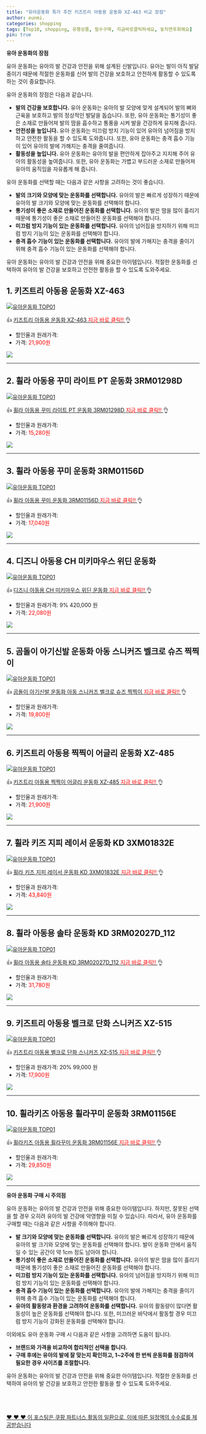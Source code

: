 ```yaml
---
title: "유아운동화 특가 추천 키즈트리 아동용 운동화 XZ-463 비교 장점"
author: eunmi.
categories: shopping
tags: [Top10, shopping, 유행상품, 필수구매, 지금바로클릭하세요, 놓치면후회해요]
pin: true
---
```

**유아 운동화의 장점**

유아 운동화는 유아의 발 건강과 안전을 위해 설계된 신발입니다. 유아는 발이 아직 발달 중이기 때문에 적절한 운동화를 신어 발의 건강을 보호하고 안전하게 활동할 수 있도록 하는 것이 중요합니다.

유아 운동화의 장점은 다음과 같습니다.

* **발의 건강을 보호합니다.** 유아 운동화는 유아의 발 모양에 맞게 설계되어 발의 뼈와 근육을 보호하고 발의 정상적인 발달을 돕습니다. 또한, 유아 운동화는 통기성이 좋은 소재로 만들어져 발의 땀을 흡수하고 통풍을 시켜 발을 건강하게 유지해 줍니다.
* **안전성을 높입니다.** 유아 운동화는 미끄럼 방지 기능이 있어 유아의 넘어짐을 방지하고 안전한 활동을 할 수 있도록 도와줍니다. 또한, 유아 운동화는 충격 흡수 기능이 있어 유아의 발에 가해지는 충격을 줄여줍니다.
* **활동성을 높입니다.** 유아 운동화는 유아의 발을 편안하게 잡아주고 지지해 주어 유아의 활동성을 높여줍니다. 또한, 유아 운동화는 가볍고 부드러운 소재로 만들어져 유아의 움직임을 자유롭게 해 줍니다.

유아 운동화를 선택할 때는 다음과 같은 사항을 고려하는 것이 좋습니다.

* **발의 크기와 모양에 맞는 운동화를 선택합니다.** 유아의 발은 빠르게 성장하기 때문에 유아의 발 크기와 모양에 맞는 운동화를 선택해야 합니다.
* **통기성이 좋은 소재로 만들어진 운동화를 선택합니다.** 유아의 발은 땀을 많이 흘리기 때문에 통기성이 좋은 소재로 만들어진 운동화를 선택해야 합니다.
* **미끄럼 방지 기능이 있는 운동화를 선택합니다.** 유아의 넘어짐을 방지하기 위해 미끄럼 방지 기능이 있는 운동화를 선택해야 합니다.
* **충격 흡수 기능이 있는 운동화를 선택합니다.** 유아의 발에 가해지는 충격을 줄이기 위해 충격 흡수 기능이 있는 운동화를 선택해야 합니다.

유아 운동화는 유아의 발 건강과 안전을 위해 중요한 아이템입니다. 적절한 운동화를 선택하여 유아의 발 건강을 보호하고 안전한 활동을 할 수 있도록 도와주세요.

   

## 1. 키즈트리 아동용 운동화 XZ-463

[![유아운동화 TOP01](https://thumbnail10.coupangcdn.com/thumbnails/remote/230x230ex/image/rs_quotation_api/ry1hlzmc/b963ee34821f470b9ad6466012d92561.jpg)](https://link.coupang.com/re/AFFSDP?lptag=AF3617701&subid=GithubCoopas&pageKey=6063966773&traceid=V0-153&itemId=11164632039&vendorItemId=78442747937)


👍 [키즈트리 아동용 운동화 XZ-463 <font color=red> 지금 바로 클릭!! </font> ](https://link.coupang.com/re/AFFSDP?lptag=AF3617701&subid=GithubCoopas&pageKey=6063966773&traceid=V0-153&itemId=11164632039&vendorItemId=78442747937) 👌 


- 할인율과 원래가격: 
- 가격: <span style='color:red'>21,900원</span>

[![](/discount_price.png)](https://link.coupang.com/re/AFFSDP?lptag=AF3617701&subid=GithubCoopas&pageKey=6063966773&traceid=V0-153&itemId=11164632039&vendorItemId=78442747937)

---


   

## 2. 휠라 아동용 꾸미 라이트 PT 운동화 3RM01298D

[![유아운동화 TOP01](https://thumbnail8.coupangcdn.com/thumbnails/remote/230x230ex/image/rs_quotation_api/h0ui1gw5/1b42f432d4d249e1a19fa22a4225d101.jpg)](https://link.coupang.com/re/AFFSDP?lptag=AF3617701&subid=GithubCoopas&pageKey=4841307084&traceid=V0-153&itemId=11710181513&vendorItemId=78984355907)


👍 [휠라 아동용 꾸미 라이트 PT 운동화 3RM01298D <font color=red> 지금 바로 클릭!! </font> ](https://link.coupang.com/re/AFFSDP?lptag=AF3617701&subid=GithubCoopas&pageKey=4841307084&traceid=V0-153&itemId=11710181513&vendorItemId=78984355907) 👌 


- 할인율과 원래가격: 
- 가격: <span style='color:red'>15,280원</span>

[![](/discount_price.png)](https://link.coupang.com/re/AFFSDP?lptag=AF3617701&subid=GithubCoopas&pageKey=4841307084&traceid=V0-153&itemId=11710181513&vendorItemId=78984355907)

---


   

## 3. 휠라 아동용 꾸미 운동화 3RM01156D

[![유아운동화 TOP01](https://thumbnail8.coupangcdn.com/thumbnails/remote/230x230ex/image/rs_quotation_api/obln6p25/0714b941d5984fbfbf02a9cb63933816.jpg)](https://link.coupang.com/re/AFFSDP?lptag=AF3617701&subid=GithubCoopas&pageKey=4841307775&traceid=V0-153&itemId=6257151521&vendorItemId=73453010438)


👍 [휠라 아동용 꾸미 운동화 3RM01156D <font color=red> 지금 바로 클릭!! </font> ](https://link.coupang.com/re/AFFSDP?lptag=AF3617701&subid=GithubCoopas&pageKey=4841307775&traceid=V0-153&itemId=6257151521&vendorItemId=73453010438) 👌 


- 할인율과 원래가격: 
- 가격: <span style='color:red'>17,040원</span>

[![](/discount_price.png)](https://link.coupang.com/re/AFFSDP?lptag=AF3617701&subid=GithubCoopas&pageKey=4841307775&traceid=V0-153&itemId=6257151521&vendorItemId=73453010438)

---


   

## 4. 디즈니 아동용 CH 미키마우스 위딘 운동화

[![유아운동화 TOP01](https://thumbnail9.coupangcdn.com/thumbnails/remote/230x230ex/image/retail/images/1289379319621794-c5e5c641-66e4-4625-8e6f-efa6c2d8bea9.jpg)](https://link.coupang.com/re/AFFSDP?lptag=AF3617701&subid=GithubCoopas&pageKey=5010954831&traceid=V0-153&itemId=6707939073&vendorItemId=74001508249)


👍 [디즈니 아동용 CH 미키마우스 위딘 운동화 <font color=red> 지금 바로 클릭!! </font> ](https://link.coupang.com/re/AFFSDP?lptag=AF3617701&subid=GithubCoopas&pageKey=5010954831&traceid=V0-153&itemId=6707939073&vendorItemId=74001508249) 👌 


- 할인율과 원래가격: 9%  420,000   원
- 가격: <span style='color:red'>22,080원</span>

[![](/discount_price.png)](https://link.coupang.com/re/AFFSDP?lptag=AF3617701&subid=GithubCoopas&pageKey=5010954831&traceid=V0-153&itemId=6707939073&vendorItemId=74001508249)

---


   

## 5. 곰돌이 아기신발 운동화 아동 스니커즈 벨크로 슈즈 찍찍이

[![유아운동화 TOP01](https://thumbnail7.coupangcdn.com/thumbnails/remote/230x230ex/image/vendor_inventory/7636/6b1c8b432e863605f915db64fe290b1d3483244b3bc10b8334a94df1f9ec.png)](https://link.coupang.com/re/AFFSDP?lptag=AF3617701&subid=GithubCoopas&pageKey=7621481484&traceid=V0-153&itemId=20207356702&vendorItemId=84892390204)


👍 [곰돌이 아기신발 운동화 아동 스니커즈 벨크로 슈즈 찍찍이 <font color=red> 지금 바로 클릭!! </font> ](https://link.coupang.com/re/AFFSDP?lptag=AF3617701&subid=GithubCoopas&pageKey=7621481484&traceid=V0-153&itemId=20207356702&vendorItemId=84892390204) 👌 


- 할인율과 원래가격: 
- 가격: <span style='color:red'>19,800원</span>

[![](/discount_price.png)](https://link.coupang.com/re/AFFSDP?lptag=AF3617701&subid=GithubCoopas&pageKey=7621481484&traceid=V0-153&itemId=20207356702&vendorItemId=84892390204)

---


   

## 6. 키즈트리 아동용 찍찍이 어글리 운동화 XZ-485

[![유아운동화 TOP01](https://thumbnail10.coupangcdn.com/thumbnails/remote/230x230ex/image/retail/images/2022/08/25/18/0/55059ee2-6225-48c3-af8b-16d83fbb7084.jpg)](https://link.coupang.com/re/AFFSDP?lptag=AF3617701&subid=GithubCoopas&pageKey=6732372781&traceid=V0-153&itemId=15690015693&vendorItemId=82904857189)


👍 [키즈트리 아동용 찍찍이 어글리 운동화 XZ-485 <font color=red> 지금 바로 클릭!! </font> ](https://link.coupang.com/re/AFFSDP?lptag=AF3617701&subid=GithubCoopas&pageKey=6732372781&traceid=V0-153&itemId=15690015693&vendorItemId=82904857189) 👌 


- 할인율과 원래가격: 
- 가격: <span style='color:red'>21,900원</span>

[![](/discount_price.png)](https://link.coupang.com/re/AFFSDP?lptag=AF3617701&subid=GithubCoopas&pageKey=6732372781&traceid=V0-153&itemId=15690015693&vendorItemId=82904857189)

---


   

## 7. 휠라 키즈 지피 레이서 운동화 KD 3XM01832E

[![유아운동화 TOP01](https://thumbnail8.coupangcdn.com/thumbnails/remote/230x230ex/image/retail/images/489514635366764-7a9a3b3c-a316-43ba-acc4-b7493ea96f6b.jpg)](https://link.coupang.com/re/AFFSDP?lptag=AF3617701&subid=GithubCoopas&pageKey=6661239112&traceid=V0-153&itemId=15291622586&vendorItemId=82512035586)


👍 [휠라 키즈 지피 레이서 운동화 KD 3XM01832E <font color=red> 지금 바로 클릭!! </font> ](https://link.coupang.com/re/AFFSDP?lptag=AF3617701&subid=GithubCoopas&pageKey=6661239112&traceid=V0-153&itemId=15291622586&vendorItemId=82512035586) 👌 


- 할인율과 원래가격: 
- 가격: <span style='color:red'>43,840원</span>

[![](/discount_price.png)](https://link.coupang.com/re/AFFSDP?lptag=AF3617701&subid=GithubCoopas&pageKey=6661239112&traceid=V0-153&itemId=15291622586&vendorItemId=82512035586)

---


   

## 8. 휠라 아동용 솔타 운동화 KD 3RM02027D_112

[![유아운동화 TOP01](https://thumbnail10.coupangcdn.com/thumbnails/remote/230x230ex/image/rs_quotation_api/rkhiftf3/bff5af4ddbd74bb89365425be28ff765.jpg)](https://link.coupang.com/re/AFFSDP?lptag=AF3617701&subid=GithubCoopas&pageKey=6233035033&traceid=V0-153&itemId=12502234748&vendorItemId=79770825862)


👍 [휠라 아동용 솔타 운동화 KD 3RM02027D_112 <font color=red> 지금 바로 클릭!! </font> ](https://link.coupang.com/re/AFFSDP?lptag=AF3617701&subid=GithubCoopas&pageKey=6233035033&traceid=V0-153&itemId=12502234748&vendorItemId=79770825862) 👌 


- 할인율과 원래가격: 
- 가격: <span style='color:red'>31,780원</span>

[![](/discount_price.png)](https://link.coupang.com/re/AFFSDP?lptag=AF3617701&subid=GithubCoopas&pageKey=6233035033&traceid=V0-153&itemId=12502234748&vendorItemId=79770825862)

---


   

## 9. 키즈트리 아동용 벨크로 단화 스니커즈 XZ-515

[![유아운동화 TOP01](https://thumbnail9.coupangcdn.com/thumbnails/remote/230x230ex/image/retail/images/2023/08/09/12/9/cf8297fb-719a-4825-ba25-fb171c0faa2c.jpg)](https://link.coupang.com/re/AFFSDP?lptag=AF3617701&subid=GithubCoopas&pageKey=7515739646&traceid=V0-153&itemId=19702339745&vendorItemId=86827865645)


👍 [키즈트리 아동용 벨크로 단화 스니커즈 XZ-515 <font color=red> 지금 바로 클릭!! </font> ](https://link.coupang.com/re/AFFSDP?lptag=AF3617701&subid=GithubCoopas&pageKey=7515739646&traceid=V0-153&itemId=19702339745&vendorItemId=86827865645) 👌 


- 할인율과 원래가격: 20%  99,000   원
- 가격: <span style='color:red'>17,900원</span>

[![](/discount_price.png)](https://link.coupang.com/re/AFFSDP?lptag=AF3617701&subid=GithubCoopas&pageKey=7515739646&traceid=V0-153&itemId=19702339745&vendorItemId=86827865645)

---


   

## 10. 휠라키즈 아동용 휠라꾸미 운동화 3RM01156E

[![유아운동화 TOP01](https://thumbnail6.coupangcdn.com/thumbnails/remote/230x230ex/image/retail/images/1787353146407018-b996644c-ace3-4261-9a17-506b7a800dd2.jpg)](https://link.coupang.com/re/AFFSDP?lptag=AF3617701&subid=GithubCoopas&pageKey=6340193097&traceid=V0-153&itemId=13297557369&vendorItemId=80554904932)


👍 [휠라키즈 아동용 휠라꾸미 운동화 3RM01156E <font color=red> 지금 바로 클릭!! </font> ](https://link.coupang.com/re/AFFSDP?lptag=AF3617701&subid=GithubCoopas&pageKey=6340193097&traceid=V0-153&itemId=13297557369&vendorItemId=80554904932) 👌 


- 할인율과 원래가격: 
- 가격: <span style='color:red'>29,850원</span>

[![](/discount_price.png)](https://link.coupang.com/re/AFFSDP?lptag=AF3617701&subid=GithubCoopas&pageKey=6340193097&traceid=V0-153&itemId=13297557369&vendorItemId=80554904932)

---
**유아 운동화 구매 시 주의점**

유아 운동화는 유아의 발 건강과 안전을 위해 중요한 아이템입니다. 하지만, 잘못된 선택을 할 경우 오히려 유아의 발 건강에 악영향을 미칠 수 있습니다. 따라서, 유아 운동화를 구매할 때는 다음과 같은 사항을 주의해야 합니다.

* **발 크기와 모양에 맞는 운동화를 선택합니다.** 유아의 발은 빠르게 성장하기 때문에 유아의 발 크기와 모양에 맞는 운동화를 선택해야 합니다. 발이 운동화 안에서 움직일 수 있는 공간이 약 1cm 정도 남아야 합니다.
* **통기성이 좋은 소재로 만들어진 운동화를 선택합니다.** 유아의 발은 땀을 많이 흘리기 때문에 통기성이 좋은 소재로 만들어진 운동화를 선택해야 합니다.
* **미끄럼 방지 기능이 있는 운동화를 선택합니다.** 유아의 넘어짐을 방지하기 위해 미끄럼 방지 기능이 있는 운동화를 선택해야 합니다.
* **충격 흡수 기능이 있는 운동화를 선택합니다.** 유아의 발에 가해지는 충격을 줄이기 위해 충격 흡수 기능이 있는 운동화를 선택해야 합니다.
* **유아의 활동량과 환경을 고려하여 운동화를 선택합니다.** 유아의 활동량이 많다면 활동성이 높은 운동화를 선택해야 합니다. 또한, 미끄러운 바닥에서 활동할 경우 미끄럼 방지 기능이 강화된 운동화를 선택해야 합니다.

이외에도 유아 운동화 구매 시 다음과 같은 사항을 고려하면 도움이 됩니다.

* **브랜드와 가격을 비교하여 합리적인 선택을 합니다.**
* **구매 후에는 유아의 발에 잘 맞는지 확인하고, 1~2주에 한 번씩 운동화를 점검하여 필요한 경우 사이즈를 조절합니다.**

유아 운동화는 유아의 발 건강과 안전을 위해 중요한 아이템입니다. 적절한 운동화를 선택하여 유아의 발 건강을 보호하고 안전한 활동을 할 수 있도록 도와주세요.<br><br><br><br><br> [ ❤ ❤ ❤ 이 포스팅은 쿠팡 파트너스 활동의 일환으로, 이에 따른 일정액의 수수료를 제공받습니다](https://link.coupang.com/a/bcEFyh)